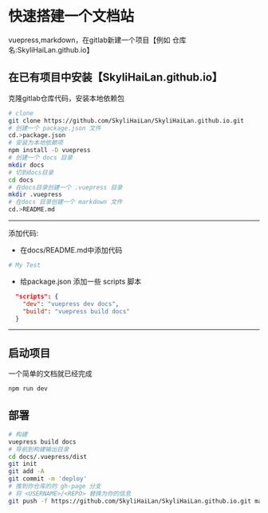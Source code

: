 # 快速搭建一个文档站
vuepress,markdown，在gitlab新建一个项目【例如 仓库名:SkyliHaiLan.github.io】

## 在已有项目中安装【SkyliHaiLan.github.io】
克隆gitlab仓库代码，安装本地依赖包
``` bash
# clone
git clone https://github.com/SkyliHaiLan/SkyliHaiLan.github.io.git
# 创建一个 package.json 文件
cd.>package.json
# 安装为本地依赖项
npm install -D vuepress
# 创建一个 docs 目录
mkdir docs
# 切到docs目录
cd docs
# 在docs目录创建一个 .vuepress 目录
mkdir .vuepress
# 在docs 目录创建一个 markdown 文件
cd.>README.md
```
---
添加代码:
  - 在docs/README.md中添加代码
``` sh
# My Test
```

 - 给package.json 添加一些 scripts 脚本
``` json
  "scripts": {
    "dev": "vuepress dev docs",
    "build": "vuepress build docs"
  }
```
---

## 启动项目
一个简单的文档就已经完成
``` bash
npm run dev
```
## 部署
``` bash
# 构建
vuepress build docs
# 导航到构建输出目录
cd docs/.vuepress/dist
git init
git add -A
git commit -m 'deploy'
# 推到你仓库的的 gh-page 分支
# 将 <USERNAME>/<REPO> 替换为你的信息
git push -f https://github.com/SkyliHaiLan/SkyliHaiLan.github.io.git master
```





